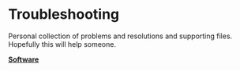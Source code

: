 # Troubleshooting

Personal collection of problems and resolutions and supporting files. Hopefully this will help someone.

**[Software](Software/Software.md)**
